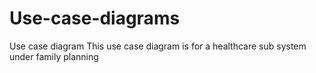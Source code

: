# Use-case-diagrams
Use case diagram
This use case diagram is for a healthcare sub system under family planning
